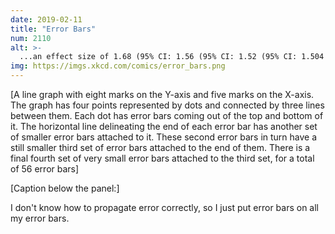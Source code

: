 ```yaml
---
date: 2019-02-11
title: "Error Bars"
num: 2110
alt: >-
  ...an effect size of 1.68 (95% CI: 1.56 (95% CI: 1.52 (95% CI: 1.504 (95% CI: 1.494 (95% CI: 1.488 (95% CI: 1.485 (95% CI: 1.482 (95% CI: 1.481 (95% CI: 1.4799 (95% CI: 1.4791 (95% CI: 1.4784...
img: https://imgs.xkcd.com/comics/error_bars.png
---
```

[A line graph with eight marks on the Y-axis and five marks on the X-axis. The graph has four points represented by dots and connected by three lines between them. Each dot has error bars coming out of the top and bottom of it. The horizontal line delineating the end of each error bar has another set of smaller error bars attached to it. These second error bars in turn have a still smaller third set of error bars attached to the end of them. There is a final fourth set of very small error bars attached to the third set, for a total of 56 error bars]

[Caption below the panel:]

I don't know how to propagate error correctly, so I just put error bars on all my error bars.
